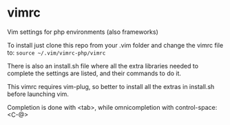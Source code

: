# vimrc
Vim settings for php environments (also frameworks)

To install just clone this repo from your .vim folder and change the vimrc file to:
`source ~/.vim/vimrc-php/vimrc`

There is also an install.sh file where all the extra libraries needed to complete the settings are listed,
and their commands to do it.

This vimrc requires vim-plug, so better to install all the extras in install.sh before launching vim.

Completion is done with \<tab\>, while omnicompletion with control-space: \<C-@\>

